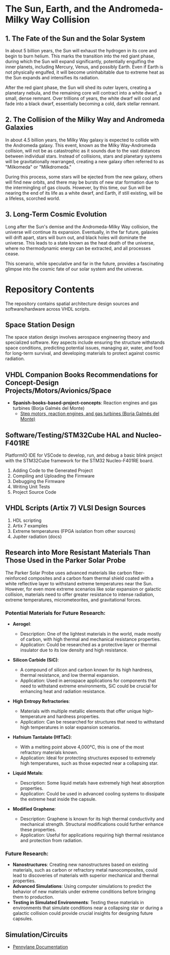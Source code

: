 # The Sun, Earth, and the Andromeda-Milky Way Collision

## 1. The Fate of the Sun and the Solar System
In about 5 billion years, the Sun will exhaust the hydrogen in its core and begin to burn helium. This marks the transition into the red giant phase, during which the Sun will expand significantly, potentially engulfing the inner planets, including Mercury, Venus, and possibly Earth. Even if Earth is not physically engulfed, it will become uninhabitable due to extreme heat as the Sun expands and intensifies its radiation.

After the red giant phase, the Sun will shed its outer layers, creating a planetary nebula, and the remaining core will contract into a white dwarf, a small, dense remnant. Over trillions of years, the white dwarf will cool and fade into a black dwarf, essentially becoming a cold, dark stellar remnant.

## 2. The Collision of the Milky Way and Andromeda Galaxies
In about 4.5 billion years, the Milky Way galaxy is expected to collide with the Andromeda galaxy. This event, known as the Milky Way-Andromeda collision, will not be as catastrophic as it sounds due to the vast distances between individual stars. Instead of collisions, stars and planetary systems will be gravitationally rearranged, creating a new galaxy often referred to as "Milkomeda" or "Milkdromeda."

During this process, some stars will be ejected from the new galaxy, others will find new orbits, and there may be bursts of new star formation due to the intermingling of gas clouds. However, by this time, our Sun will be nearing the end of its life as a white dwarf, and Earth, if still existing, will be a lifeless, scorched world.

## 3. Long-Term Cosmic Evolution
Long after the Sun's demise and the Andromeda-Milky Way collision, the universe will continue its expansion. Eventually, in the far future, galaxies will drift apart, stars will burn out, and black holes will dominate the universe. This leads to a state known as the heat death of the universe, where no thermodynamic energy can be extracted, and all processes cease.

This scenario, while speculative and far in the future, provides a fascinating glimpse into the cosmic fate of our solar system and the universe.

# Repository Contents

The repository contains spatial architecture design sources and software/hardware across VHDL scripts.

## Space Station Design
The space station design involves aerospace engineering theory and specialized software. Key aspects include ensuring the structure withstands space conditions, predicting potential issues, managing air, water, and food for long-term survival, and developing materials to protect against cosmic radiation.

## VHDL Companion Books Recommendations for Concept-Design Projects/Motors/Avionics/Space
- **Spanish-books-based-project-concepts**: Reaction engines and gas turbines (Borja Galmés del Monte)
  - [Step motors, reaction engines, and gas turbines (Borja Galmés del Monte)](https://www.amazon.es/Dise%C3%B1o-b%C3%A1sico-automatismos-el%C3%A9ctricos-CARABANTES/dp/8428321639)

## Software/Testing/STM32Cube HAL and Nucleo-F401RE
PlatformIO IDE for VSCode to develop, run, and debug a basic blink project with the STM32Cube framework for the STM32 Nucleo-F401RE board.

1. Adding Code to the Generated Project
2. Compiling and Uploading the Firmware
3. Debugging the Firmware
4. Writing Unit Tests
5. Project Source Code

## VHDL Scripts (Artix 7) VLSI Design Sources

1. HDL scripting
2. Artix 7 examples
3. Extreme temperatures (FPGA isolation from other sources)
4. Jupiter radiation (docs)

## Research into More Resistant Materials Than Those Used in the Parker Solar Probe

The Parker Solar Probe uses advanced materials like carbon fiber-reinforced composites and a carbon foam thermal shield coated with a white reflective layer to withstand extreme temperatures near the Sun. However, for even more extreme scenarios like solar expansion or galactic collision, materials need to offer greater resistance to intense radiation, extreme temperatures, micrometeorites, and gravitational forces.

### Potential Materials for Future Research:

- **Aerogel**:
  - Description: One of the lightest materials in the world, made mostly of carbon, with high thermal and mechanical resistance properties.
  - Application: Could be researched as a protective layer or thermal insulator due to its low density and high resistance.

- **Silicon Carbide (SiC)**:
  - A compound of silicon and carbon known for its high hardness, thermal resistance, and low thermal expansion.
  - Application: Used in aerospace applications for components that need to withstand extreme environments, SiC could be crucial for enhancing heat and radiation resistance.

- **High Entropy Refractories**:
  - Materials with multiple metallic elements that offer unique high-temperature and hardness properties.
  - Application: Can be researched for structures that need to withstand high temperatures in solar expansion scenarios.

- **Hafnium Tantalate (HfTaC)**:
  - With a melting point above 4,000°C, this is one of the most refractory materials known.
  - Application: Ideal for protecting structures exposed to extremely high temperatures, such as those expected near a collapsing star.

- **Liquid Metals**:
  - Description: Some liquid metals have extremely high heat absorption properties.
  - Application: Could be used in advanced cooling systems to dissipate the extreme heat inside the capsule.

- **Modified Graphene**:
  - Description: Graphene is known for its high thermal conductivity and mechanical strength. Structural modifications could further enhance these properties.
  - Application: Useful for applications requiring high thermal resistance and protection from radiation.

### Future Research:
- **Nanostructures**: Creating new nanostructures based on existing materials, such as carbon or refractory metal nanocomposites, could lead to discoveries of materials with superior mechanical and thermal properties.
- **Advanced Simulations**: Using computer simulations to predict the behavior of new materials under extreme conditions before bringing them to production.
- **Testing in Simulated Environments**: Testing these materials in environments that simulate conditions near a collapsing star or during a galactic collision could provide crucial insights for designing future capsules.

## Simulation/Circuits
- [Pennylane Documentation](https://docs.pennylane.ai/en/stable/introduction/circuits.html)

